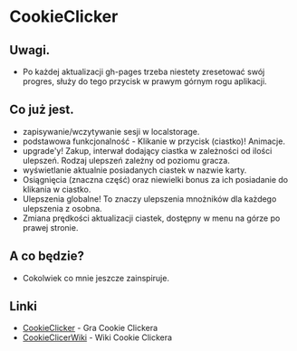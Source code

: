 # CookieClicker

## Uwagi.

- Po każdej aktualizacji gh-pages trzeba niestety zresetować swój progres, służy do tego przycisk w prawym górnym rogu aplikacji.

## Co już jest.

- zapisywanie/wczytywanie sesji w localstorage.
- podstawowa funkcjonalność - Klikanie w przycisk (ciastko)! Animacje.
- upgrade'y! Zakup, interwał dodający ciastka w zależności od ilości ulepszeń. Rodzaj ulepszeń zależny od poziomu gracza.
- wyświetlanie aktualnie posiadanych ciastek w nazwie karty.
- Osiągnięcia (znaczna część) oraz niewielki bonus za ich posiadanie do klikania w ciastko.
- Ulepszenia globalne! To znaczy ulepszenia mnożników dla każdego ulepszenia z osobna.
- Zmiana prędkości aktualizacji ciastek, dostępny w menu na górze po prawej stronie.

## A co będzie?

- Cokolwiek co mnie jeszcze zainspiruje.

## Linki

- [CookieClicker](http://orteil.dashnet.org/cookieclicker/) - Gra Cookie Clickera
- [CookieClicerWiki](http://cookieclicker.wikia.com/wiki/Cookie_Clicker_Wiki) - Wiki Cookie Clickera
